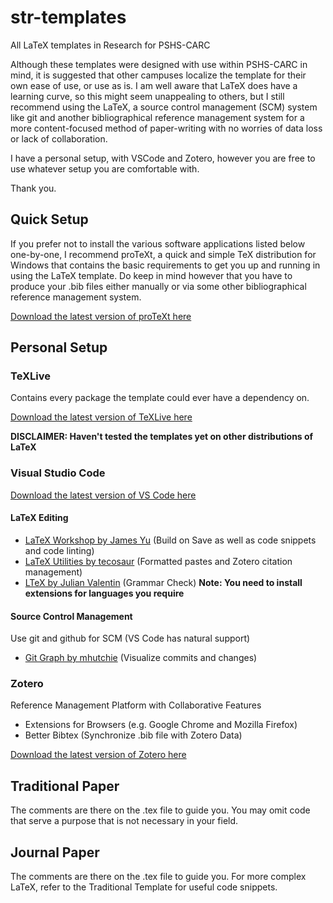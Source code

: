 # str-templates
All LaTeX templates in Research for PSHS-CARC

Although these templates were designed with use within PSHS-CARC in mind, it is suggested that other campuses localize the template for their own ease of use, or use as is. I am well aware that LaTeX does have a learning curve, so this might seem unappealing to others, but I still recommend using the LaTeX, a source control management (SCM) system like git and another bibliographical reference management system for a more content-focused method of paper-writing with no worries of data loss or lack of collaboration.

I have a personal setup, with VSCode and Zotero, however you are free to use whatever setup you are comfortable with.

Thank you.

## Quick Setup
If you prefer not to install the various software applications listed below one-by-one, I recommend proTeXt, a quick and simple TeX distribution for Windows that contains the basic requirements to get you up and running in using the LaTeX template. Do keep in mind however that you have to produce your .bib files either manually or via some other bibliographical reference management system.

[Download the latest version of proTeXt here](https://www.tug.org/protext/)

## Personal Setup
### TeXLive
Contains every package the template could ever have a dependency on. 

[Download the latest version of TeXLive here](https://www.tug.org/texlive/)

**DISCLAIMER: Haven't tested the templates yet on other distributions of LaTeX**

### Visual Studio Code
[Download the latest version of VS Code here](https://code.visualstudio.com/)
#### LaTeX Editing
 - [LaTeX Workshop by James Yu](https://marketplace.visualstudio.com/items?itemName=James-Yu.latex-workshop) (Build on Save as well as code snippets and code linting)
 - [LaTeX Utilities by tecosaur](https://marketplace.visualstudio.com/items?itemName=tecosaur.latex-utilities) (Formatted pastes and Zotero citation management)
 - [LTeX by Julian Valentin](https://marketplace.visualstudio.com/items?itemName=valentjn.vscode-ltex) (Grammar Check) **Note: You need to install extensions for languages you require**
#### Source Control Management
Use git and github for SCM (VS Code has natural support)
 - [Git Graph by mhutchie](https://marketplace.visualstudio.com/items?itemName=mhutchie.git-graph) (Visualize commits and changes)

### Zotero
Reference Management Platform with Collaborative Features
 - Extensions for Browsers (e.g. Google Chrome and Mozilla Firefox)
 - Better Bibtex (Synchronize .bib file with Zotero Data)
 
 [Download the latest version of Zotero here](https://www.zotero.org/)

## Traditional Paper
The comments are there on the .tex file to guide you. You may omit code that serve a purpose that is not necessary in your field.

## Journal Paper
The comments are there on the .tex file to guide you. For more complex LaTeX, refer to the Traditional Template for useful code snippets.
